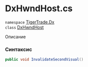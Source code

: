 
# DxHwndHost.cs
`namespace` [TigerTrade.Dx](../TigerTrade.Dx.md)  
    `class` [DxHwndHost](../../DxHwndHost.cs.md)

Описание

### Синтаксис
```csharp
public void InvalidateSecondVisual()
```


                    
                    